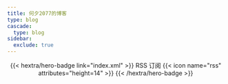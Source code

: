 ```yaml
---
title: 何夕2077的博客
type: blog
cascade:
  type: blog
sidebar:
  exclude: true
---
```



<div style="text-align: center; margin-top: 1em;">
{{< hextra/hero-badge link="index.xml" >}}
  <span>RSS 订阅</span>
  {{< icon name="rss" attributes="height=14" >}}
{{< /hextra/hero-badge >}}
</div>
